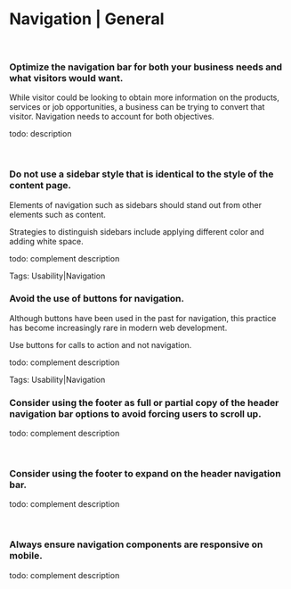 # Navigation | General

<br>


### Optimize the navigation bar for both your business needs and what visitors would want.

While visitor could be looking to obtain more information on the products, services or job opportunities, a business can be trying to convert that visitor. Navigation needs
to account for both objectives.

todo: description

<br>


### Do not use a sidebar style that is identical to the style of the content page.

Elements of navigation such as sidebars should stand out from other elements such as content.

Strategies to distinguish sidebars include applying different color and adding white space.

todo: complement description

Tags: Usability|Navigation
<br>


### Avoid the use of buttons for navigation.

Although buttons have been used in the past for navigation, this practice has become increasingly rare in modern web development.

Use buttons for calls to action and not navigation.

todo: complement description

Tags: Usability|Navigation
<br>


### Consider using the footer as full or partial copy of the header navigation bar options to avoid forcing users to scroll up.

todo: complement description

<br>


### Consider using the footer to expand on the header navigation bar.

todo: complement description

<br>


### Always ensure navigation components are responsive on mobile.

todo: complement description

<br>



